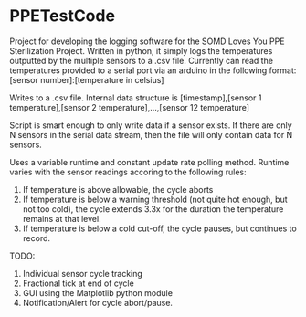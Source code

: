 # PPETestCode

Project for developing the logging software for the SOMD Loves You PPE Sterilization Project.
Written in python, it simply logs the temperatures outputted by the multiple sensors to a .csv file.
Currently can read the temperatures provided to a serial port via an arduino in the following format:
[sensor number]:[temperature in celsius]

Writes to a .csv file. Internal data structure is
[timestamp],[sensor 1 temperature],[sensor 2 temperature],...,[sensor 12 temperature]

Script is smart enough to only write data if a sensor exists. If there are only N sensors in the serial data stream,
then the file will only contain data for N sensors.

Uses a variable runtime and constant update rate polling method. Runtime varies with the sensor readings accoring to 
the following rules:
1. If temperature is above allowable, the cycle aborts
2. If temperature is below a warning threshold (not quite hot enough, but not too cold), the cycle extends 3.3x for
   the duration the temperature remains at that level.
3. If temperature is below a cold cut-off, the cycle pauses, but continues to record.

TODO:
1. Individual sensor cycle tracking
2. Fractional tick at end of cycle
3. GUI using the Matplotlib python module
4. Notification/Alert for cycle abort/pause.
